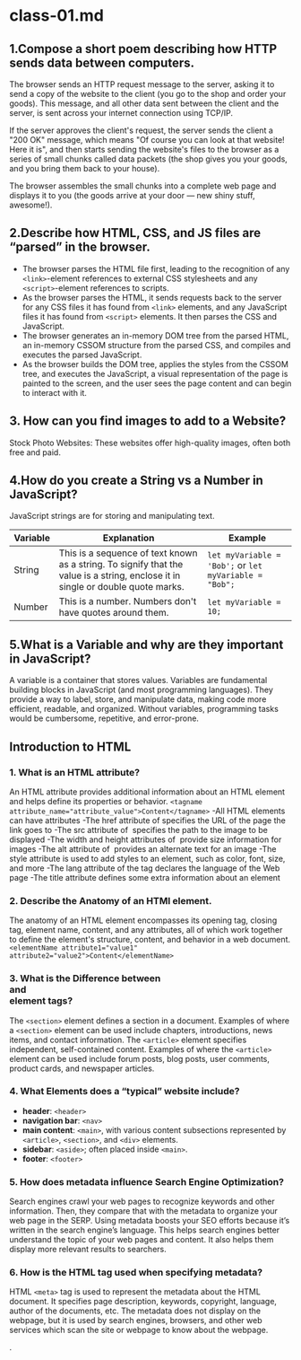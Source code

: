 # class-01.md


## 1.Compose a short poem describing how HTTP sends data between computers.
The browser sends an HTTP request message to the server, asking it to send a copy of the website to the client (you go to the shop and order your goods). This message, and all other data sent between the client and the server, is sent across your internet connection using TCP/IP.

If the server approves the client's request, the server sends the client a "200 OK" message, which means "Of course you can look at that website! Here it is", and then starts sending the website's files to the browser as a series of small chunks called data packets (the shop gives you your goods, and you bring them back to your house).

The browser assembles the small chunks into a complete web page and displays it to you (the goods arrive at your door — new shiny stuff, awesome!).

## 2.Describe how HTML, CSS, and JS files are “parsed” in the browser.
- The browser parses the HTML file first, leading to the recognition of any `<link>`-element references to external CSS stylesheets and any `<script>`-element references to scripts.
- As the browser parses the HTML, it sends requests back to the server for any CSS files it has found from `<link>` elements, and any JavaScript files it has found from `<script>` elements. It then parses the CSS and JavaScript.
- The browser generates an in-memory DOM tree from the parsed HTML, an in-memory CSSOM structure from the parsed CSS, and compiles and executes the parsed JavaScript.
- As the browser builds the DOM tree, applies the styles from the CSSOM tree, and executes the JavaScript, a visual representation of the page is painted to the screen, and the user sees the page content and can begin to interact with it.

## 3. How can you find images to add to a Website?
Stock Photo Websites: These websites offer high-quality images, often both free and paid.

## 4.How do you create a String vs a Number in JavaScript?
JavaScript strings are for storing and manipulating text.

| Variable | Explanation                                                                                   | Example                                       |
|----------|-----------------------------------------------------------------------------------------------|-----------------------------------------------|
| String   | This is a sequence of text known as a string. To signify that the value is a string, enclose it in single or double quote marks. | `let myVariable = 'Bob';` or `let myVariable = "Bob";` |
| Number   | This is a number. Numbers don't have quotes around them.                                      | `let myVariable = 10;`                        |

## 5.What is a Variable and why are they important in JavaScript?
A variable is a container that stores values. Variables are fundamental building blocks in JavaScript (and most programming languages). They provide a way to label, store, and manipulate data, making code more efficient, readable, and organized. Without variables, programming tasks would be cumbersome, repetitive, and error-prone.

## Introduction to HTML

### 1. What is an HTML attribute?
An HTML attribute provides additional information about an HTML element and helps define its properties or behavior. `<tagname attribute_name="attribute_value">Content</tagname>`
-All HTML elements can have attributes
-The href attribute of <a> specifies the URL of the page the link goes to
-The src attribute of <img> specifies the path to the image to be displayed
-The width and height attributes of <img> provide size information for images
-The alt attribute of <img> provides an alternate text for an image
-The style attribute is used to add styles to an element, such as color, font, size, and more
-The lang attribute of the <html> tag declares the language of the Web page
-The title attribute defines some extra information about an element


### 2. Describe the Anatomy of an HTMl element.
The anatomy of an HTML element encompasses its opening tag, closing tag, element name, content, and any attributes, all of which work together to define the element's structure, content, and behavior in a web document. `<elementName attribute1="value1" attribute2="value2">Content</elementName>`

### 3. What is the Difference between <article> and <section> element tags?
The `<section>` element defines a section in a document. Examples of where a `<section>` element can be used include chapters, introductions, news items, and contact information. The `<article>` element specifies independent, self-contained content. Examples of where the `<article>` element can be used include forum posts, blog posts, user comments, product cards, and newspaper articles.

### 4. What Elements does a “typical” website include?
- **header**: `<header>`
- **navigation bar**: `<nav>`
- **main content**: `<main>`, with various content subsections represented by `<article>`, `<section>`, and `<div>` elements.
- **sidebar**: `<aside>`; often placed inside `<main>`.
- **footer**: `<footer>`

### 5. How does metadata influence Search Engine Optimization?
Search engines crawl your web pages to recognize keywords and other information. Then, they compare that with the metadata to organize your web page in the SERP. Using metadata boosts your SEO efforts because it’s written in the search engine’s language. This helps search engines better understand the topic of your web pages and content. It also helps them display more relevant results to searchers.

### 6. How is the <meta> HTML tag used when specifying metadata?
HTML `<meta>` tag is used to represent the metadata about the HTML document. It specifies page description, keywords, copyright, language, author of the documents, etc. The metadata does not display on the webpage, but it is used by search engines, browsers, and other web services which scan the site or webpage to know about the webpage.

























.

